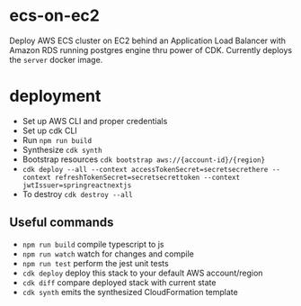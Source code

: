 # ecs-on-ec2

Deploy AWS ECS cluster on EC2 behind an Application Load Balancer with Amazon RDS running postgres engine thru power of CDK. Currently deploys the
`server` docker image.

# deployment
- Set up AWS CLI and proper credentials
- Set up cdk CLI
- Run `npm run build`
- Synthesize `cdk synth`
- Bootstrap resources `cdk bootstrap aws://{account-id}/{region}`
- `cdk deploy --all --context accessTokenSecret=secretsecrethere --context refreshTokenSecret=secretsecrettoken --context jwtIssuer=springreactnextjs`
- To destroy `cdk destroy --all`

## Useful commands

 * `npm run build`   compile typescript to js
 * `npm run watch`   watch for changes and compile
 * `npm run test`    perform the jest unit tests
 * `cdk deploy`      deploy this stack to your default AWS account/region
 * `cdk diff`        compare deployed stack with current state
 * `cdk synth`       emits the synthesized CloudFormation template
